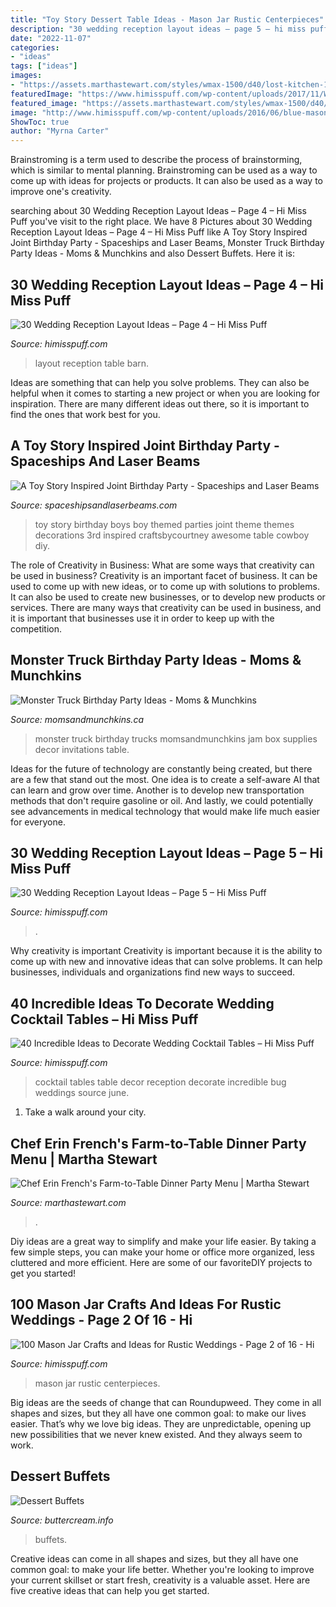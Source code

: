 ```yaml
---
title: "Toy Story Dessert Table Ideas - Mason Jar Rustic Centerpieces"
description: "30 wedding reception layout ideas – page 5 – hi miss puff"
date: "2022-11-07"
categories:
- "ideas"
tags: ["ideas"]
images:
- "https://assets.marthastewart.com/styles/wmax-1500/d40/lost-kitchen-16-overall-food-022-d112367/lost-kitchen-16-overall-food-022-d112367_horiz.jpg?itok=TvCTYZ6U"
featuredImage: "https://www.himisspuff.com/wp-content/uploads/2017/11/Wedding-reception-cocktail-table-decor-ideas-1-e1577000015788.jpg"
featured_image: "https://assets.marthastewart.com/styles/wmax-1500/d40/lost-kitchen-16-overall-food-022-d112367/lost-kitchen-16-overall-food-022-d112367_horiz.jpg?itok=TvCTYZ6U"
image: "http://www.himisspuff.com/wp-content/uploads/2016/06/blue-mason-jar-centerpieces.jpg"
ShowToc: true
author: "Myrna Carter"
---
```



Brainstroming is a term used to describe the process of brainstorming, which is similar to mental planning. Brainstroming can be used as a way to come up with ideas for projects or products. It can also be used as a way to improve one's creativity.

	

		
searching about 30 Wedding Reception Layout Ideas – Page 4 – Hi Miss Puff you've visit to the right place. We have 8 Pictures about 30 Wedding Reception Layout Ideas – Page 4 – Hi Miss Puff like A Toy Story Inspired Joint Birthday Party - Spaceships and Laser Beams, Monster Truck Birthday Party Ideas - Moms &amp; Munchkins and also Dessert Buffets. Here it is:
		
    
## 30 Wedding Reception Layout Ideas – Page 4 – Hi Miss Puff

<img loading=lazy src="http://www.himisspuff.com/wp-content/uploads/2017/06/barn-wedding-reception-table-layout.jpg" onerror="this.onerror=null;this.src='https://tse3.mm.bing.net/th?id=OIP.-kVnnEFJNb3XvqjW3ePy-wHaLH&amp;pid=15.1';" alt="30 Wedding Reception Layout Ideas – Page 4 – Hi Miss Puff">

_Source: himisspuff.com_

>layout reception table barn. 

	

Ideas are something that can help you solve problems. They can also be helpful when it comes to starting a new project or when you are looking for inspiration. There are many different ideas out there, so it is important to find the ones that work best for you.

    
## A Toy Story Inspired Joint Birthday Party - Spaceships And Laser Beams

<img loading=lazy src="https://spaceshipsandlaserbeams.com/wp-content/uploads/2015/09/boys-toy-story-themed-birthday-party-ideas.jpg" onerror="this.onerror=null;this.src='https://tse4.mm.bing.net/th?id=OIP.PmbDPUunKQxVXSjC2CKgXwHaLH&amp;pid=15.1';" alt="A Toy Story Inspired Joint Birthday Party - Spaceships and Laser Beams">

_Source: spaceshipsandlaserbeams.com_

>toy story birthday boys boy themed parties joint theme themes decorations 3rd inspired craftsbycourtney awesome table cowboy diy. 

	

The role of Creativity in Business: What are some ways that creativity can be used in business?
Creativity is an important facet of business. It can be used to come up with new ideas, or to come up with solutions to problems. It can also be used to create new businesses, or to develop new products or services. There are many ways that creativity can be used in business, and it is important that businesses use it in order to keep up with the competition.

    
## Monster Truck Birthday Party Ideas - Moms &amp; Munchkins

<img loading=lazy src="https://www.momsandmunchkins.ca/wp-content/uploads/2013/06/monster-trucks-table-2.jpg" onerror="this.onerror=null;this.src='https://tse2.mm.bing.net/th?id=OIP.riFTV_SFFqs1k-xuODP_WQHaLH&amp;pid=15.1';" alt="Monster Truck Birthday Party Ideas - Moms &amp; Munchkins">

_Source: momsandmunchkins.ca_

>monster truck birthday trucks momsandmunchkins jam box supplies decor invitations table. 

	

Ideas for the future of technology are constantly being created, but there are a few that stand out the most. One idea is to create a self-aware AI that can learn and grow over time. Another is to develop new transportation methods that don't require gasoline or oil. And lastly, we could potentially see advancements in medical technology that would make life much easier for everyone.

    
## 30 Wedding Reception Layout Ideas – Page 5 – Hi Miss Puff

<img loading=lazy src="https://www.himisspuff.com/wp-content/uploads/2017/06/twinkle-light-tent-wedding-reception-table-layout.jpg" onerror="this.onerror=null;this.src='https://tse3.mm.bing.net/th?id=OIP.C8Emq4i5y7LNUhPZe-sdXQHaLG&amp;pid=15.1';" alt="30 Wedding Reception Layout Ideas – Page 5 – Hi Miss Puff">

_Source: himisspuff.com_

>. 

	

Why creativity is important
Creativity is important because it is the ability to come up with new and innovative ideas that can solve problems. It can help businesses, individuals and organizations find new ways to succeed.

    
## 40 Incredible Ideas To Decorate Wedding Cocktail Tables – Hi Miss Puff

<img loading=lazy src="https://www.himisspuff.com/wp-content/uploads/2017/11/Wedding-reception-cocktail-table-decor-ideas-1-e1577000015788.jpg" onerror="this.onerror=null;this.src='https://tse1.mm.bing.net/th?id=OIP.rsOwX1TLMjGuJMd_llXf6gHaLH&amp;pid=15.1';" alt="40 Incredible Ideas to Decorate Wedding Cocktail Tables – Hi Miss Puff">

_Source: himisspuff.com_

>cocktail tables table decor reception decorate incredible bug weddings source june. 

	

1) Take a walk around your city.

    
## Chef Erin French&#039;s Farm-to-Table Dinner Party Menu | Martha Stewart

<img loading=lazy src="https://assets.marthastewart.com/styles/wmax-1500/d40/lost-kitchen-16-overall-food-022-d112367/lost-kitchen-16-overall-food-022-d112367_horiz.jpg?itok=TvCTYZ6U" onerror="this.onerror=null;this.src='https://tse3.mm.bing.net/th?id=OIP.JAfBOjPuPhdp0yL2T526ZwHaEK&amp;pid=15.1';" alt="Chef Erin French&#039;s Farm-to-Table Dinner Party Menu | Martha Stewart">

_Source: marthastewart.com_

>. 

	

Diy ideas are a great way to simplify and make your life easier. By taking a few simple steps, you can make your home or office more organized, less cluttered and more efficient. Here are some of our favoriteDIY projects to get you started!

    
## 100 Mason Jar Crafts And Ideas For Rustic Weddings - Page 2 Of 16 - Hi

<img loading=lazy src="http://www.himisspuff.com/wp-content/uploads/2016/06/blue-mason-jar-centerpieces.jpg" onerror="this.onerror=null;this.src='https://tse1.mm.bing.net/th?id=OIP.neDUIr_R_vytPW7Cc8RC5QHaLH&amp;pid=15.1';" alt="100 Mason Jar Crafts and Ideas for Rustic Weddings - Page 2 of 16 - Hi">

_Source: himisspuff.com_

>mason jar rustic centerpieces. 

	

Big ideas are the seeds of change that can Roundupweed. They come in all shapes and sizes, but they all have one common goal: to make our lives easier. That’s why we love big ideas. They are unpredictable, opening up new possibilities that we never knew existed. And they always seem to work.

    
## Dessert Buffets

<img loading=lazy src="https://i2.wp.com/buttercream.info/wp-content/uploads/2012/07/06091.jpg?ssl=1" onerror="this.onerror=null;this.src='https://tse2.mm.bing.net/th?id=OIP.7UAvwL3bcBwjcWXLNF18PwHaE8&amp;pid=15.1';" alt="Dessert Buffets">

_Source: buttercream.info_

>buffets. 

	

Creative ideas can come in all shapes and sizes, but they all have one common goal: to make your life better. Whether you're looking to improve your current skillset or start fresh, creativity is a valuable asset. Here are five creative ideas that can help you get started.

